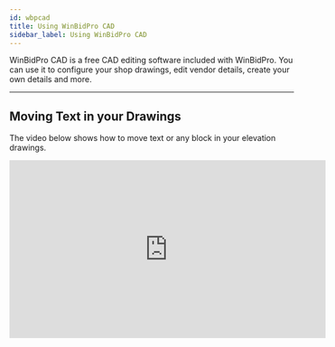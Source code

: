```yaml
---
id: wbpcad
title: Using WinBidPro CAD
sidebar_label: Using WinBidPro CAD
---
```


WinBidPro CAD is a free CAD editing software included with WinBidPro. You can use it to configure your shop drawings, edit vendor details, create your own details and more. 

---
## Moving Text in your Drawings

The video below shows how to move text or any block in your elevation drawings.

<iframe width="560" height="315" src="https://www.youtube.com/embed/oNC5I1v8UrY" title="YouTube video player" frameborder="0" allow="accelerometer; autoplay; clipboard-write; encrypted-media; gyroscope; picture-in-picture" allowfullscreen></iframe>